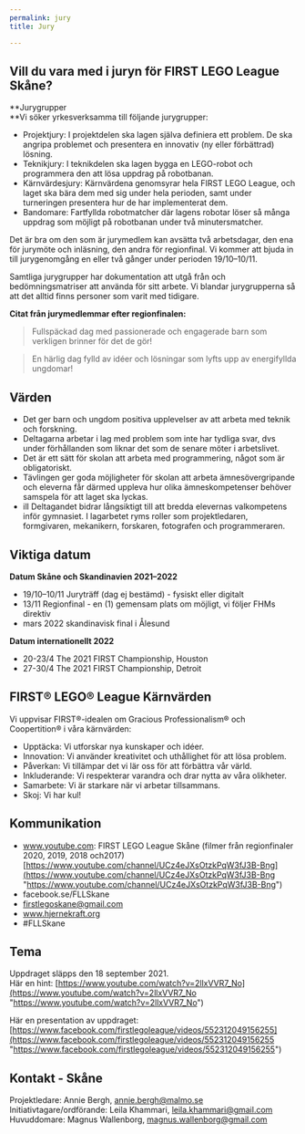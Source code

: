 ```yaml
---
permalink: jury
title: Jury

---
```

## Vill du vara med i juryn för FIRST LEGO League Skåne?

**Jurygrupper  
**Vi söker yrkesverksamma till följande jurygrupper:

* Projektjury: I projektdelen ska lagen själva definiera ett problem. De ska angripa problemet och presentera en innovativ (ny eller förbättrad) lösning.
* Teknikjury: I teknikdelen ska lagen bygga en LEGO-robot och programmera den att lösa uppdrag på robotbanan.
* Kärnvärdesjury: Kärnvärdena genomsyrar hela FIRST LEGO League, och laget ska bära dem med sig under hela perioden, samt under turneringen presentera hur de har implementerat dem.
* Bandomare: Fartfyllda robotmatcher där lagens robotar löser så många uppdrag som möjligt på robotbanan under två minutersmatcher.

Det är bra om den som är jurymedlem kan avsätta två arbetsdagar, den ena för jurymöte och inläsning, den andra för regionfinal. Vi kommer att bjuda in till jurygenomgång en eller två gånger under perioden 19/10–10/11.

Samtliga jurygrupper har dokumentation att utgå från och bedömningsmatriser att använda för sitt arbete. Vi blandar jurygrupperna så att det alltid finns personer som varit med tidigare.

**Citat från jurymedlemmar efter regionfinalen:**

> Fullspäckad dag med passionerade och engagerade barn som verkligen brinner för det de gör!

> En härlig dag fylld av idéer och lösningar som lyfts upp av energifyllda ungdomar!

## Värden

* Det ger barn och ungdom positiva upplevelser av att arbeta med teknik och forskning.
* Deltagarna arbetar i lag med problem som inte har tydliga svar, dvs under förhållanden som liknar det som de senare möter i arbetslivet.
* Det är ett sätt för skolan att arbeta med programmering, något som är obligatoriskt.
* Tävlingen ger goda möjligheter för skolan att arbeta ämnesövergripande och eleverna får därmed uppleva hur olika ämneskompetenser behöver samspela för att laget ska lyckas.
* ill Deltagandet bidrar långsiktigt till att bredda elevernas valkompetens inför gymnasiet. I lagarbetet ryms roller som projektledaren, formgivaren, mekanikern, forskaren, fotografen och programmeraren.

## Viktiga datum

**Datum Skåne och Skandinavien 2021–2022**

* 19/10–10/11 Juryträff (dag ej bestämd) - fysiskt eller digitalt
* 13/11 Regionfinal - en (1) gemensam plats om möjligt, vi följer FHMs direktiv
* mars 2022 skandinavisk final i Ålesund

**Datum internationellt 2022**

* 20-23/4 The 2021 FIRST Championship, Houston
* 27-30/4 The 2021 FIRST Championship, Detroit

## FIRST® LEGO® League Kärnvärden

Vi uppvisar FIRST®-idealen om Gracious Professionalism® och Coopertition® i våra kärnvärden:

* Upptäcka: Vi utforskar nya kunskaper och idéer.
* Innovation: Vi använder kreativitet och uthållighet för att lösa problem.
* Påverkan: Vi tillämpar det vi lär oss för att förbättra vår värld.
* Inkluderande: Vi respekterar varandra och drar nytta av våra olikheter.
* Samarbete: Vi är starkare när vi arbetar tillsammans.
* Skoj: Vi har kul!

## Kommunikation

* www.youtube.com: FIRST LEGO League Skåne (filmer från regionfinaler 2020, 2019, 2018 och2017) [https://www.youtube.com/channel/UCz4eJXsOtzkPqW3fJ3B-Bng](https://www.youtube.com/channel/UCz4eJXsOtzkPqW3fJ3B-Bng "https://www.youtube.com/channel/UCz4eJXsOtzkPqW3fJ3B-Bng")
* facebook.se/FLLSkane
* firstlegoskane@gmail.com
* www.hjernekraft.org
* #FLLSkane

## Tema

Uppdraget släpps den 18 september 2021.  
Här en hint: [https://www.youtube.com/watch?v=2llxVVR7_No](https://www.youtube.com/watch?v=2llxVVR7_No "https://www.youtube.com/watch?v=2llxVVR7_No")

Här en presentation av uppdraget: [https://www.facebook.com/firstlegoleague/videos/552312049156255](https://www.facebook.com/firstlegoleague/videos/552312049156255 "https://www.facebook.com/firstlegoleague/videos/552312049156255")

## Kontakt - Skåne

Projektledare: Annie Bergh, annie.bergh@malmo.se  
Initiativtagare/ordförande: Leila Khammari, leila.khammari@gmail.com  
Huvuddomare: Magnus Wallenborg, magnus.wallenborg@gmail.com